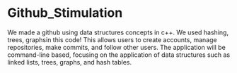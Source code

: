 # Github_Stimulation
We made a github using data structures concepts in c++. We used hashing, trees, graphsin this code!
This allows users to create accounts, manage repositories, make commits, and follow other users. The application will be command-line based, focusing on the application of data structures such as linked lists, trees, graphs, and hash tables.
